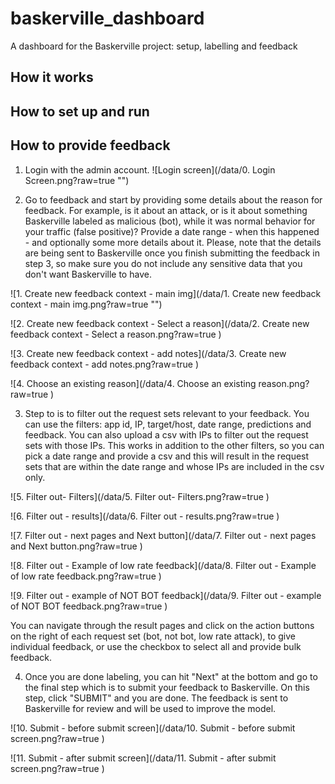 # baskerville_dashboard
A dashboard for the Baskerville project: setup, labelling and feedback

## How it works

## How to set up and run

## How to provide feedback
1. Login with the admin account.
![Login screen](/data/0. Login Screen.png?raw=true "")


2. Go to feedback and start by providing some details about the reason for feedback. For example, is it about an attack, or is it about something Baskerville labeled as malicious (bot), while it was normal behavior for your traffic (false positive)? Provide a date range - when this happened - and optionally some more details about it. Please, note that the details are being sent to Baskerville once you finish submitting the feedback in step 3, so make sure you do not include any sensitive data that you don't want Baskerville to have.

![1. Create new feedback context - main img](/data/1. Create new feedback context - main img.png?raw=true "")


![2. Create new feedback context - Select a reason](/data/2. Create new feedback context - Select a reason.png?raw=true )

![3. Create new feedback context - add notes](/data/3. Create new feedback context - add notes.png?raw=true )

![4. Choose an existing reason](/data/4. Choose an existing reason.png?raw=true )

3. Step to is to filter out the request sets relevant to your feedback. You can use the filters: app id, IP, target/host, date range, predictions and feedback. You can also upload a csv with IPs to filter out the request sets with those IPs. This works in addition to the other filters, so you can pick a date range and provide a csv and this will result in the request sets that are within the date range and whose IPs are included in the csv only.

![5. Filter out- Filters](/data/5. Filter out- Filters.png?raw=true )

![6. Filter out - results](/data/6. Filter out - results.png?raw=true )

![7. Filter out - next pages and Next button](/data/7. Filter out - next pages and Next button.png?raw=true )

![8. Filter out - Example of low rate feedback](/data/8. Filter out - Example of low rate feedback.png?raw=true )

![9. Filter out - example of NOT BOT feedback](/data/9. Filter out - example of NOT BOT feedback.png?raw=true )


You can navigate through the result pages and click on the action buttons on the right of each request set (bot, not bot, low rate attack), to give individual feedback, or use the checkbox to select all and provide bulk feedback.

4. Once you are done labeling, you can hit "Next" at the bottom and go to the final step which is to submit your feedback to Baskerville. On this step, click "SUBMIT" and you are done. The feedback is sent to Baskerville for review and will be used to improve the model.

![10. Submit - before submit screen](/data/10. Submit - before submit screen.png?raw=true )


![11. Submit - after submit screen](/data/11. Submit - after submit screen.png?raw=true )
